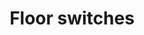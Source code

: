 ---
layout: product
type: spare-parts
category: floor switches
company: null
title: Floor switches
images: []
documents: []
---